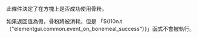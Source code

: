 此條件決定了在方塊上是否成功使用骨粉。

如果返回值為假，骨粉將被消耗，但是 「${l10n.t（"elementgui.common.event_on_bonemeal_success"）}」函式不會被執行。